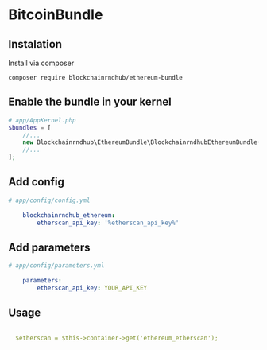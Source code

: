 BitcoinBundle
========================

Instalation
-----------

Install via composer
```shell
composer require blockchainrndhub/ethereum-bundle
```
Enable the bundle in your kernel
-----------
```php
# app/AppKernel.php
$bundles = [
    //...
    new Blockchainrndhub\EthereumBundle\BlockchainrndhubEthereumBundle(),
    //...
];
```
Add config
-----------
```yaml
# app/config/config.yml
  
    blockchainrndhub_ethereum:
        etherscan_api_key: '%etherscan_api_key%'
```


Add parameters
-----------
```yaml
# app/config/parameters.yml
  
    parameters:
        etherscan_api_key: YOUR_API_KEY
```


Usage
-----------
```yaml

  $etherscan = $this->container->get('ethereum_etherscan');

    
```
